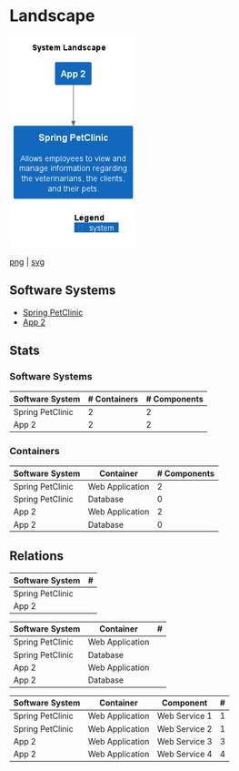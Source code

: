 # Landscape

![landscape](images/landscape.png)

[png](images/landscape.png) | [svg](images/landscape.svg)

## Software Systems

 - [Spring PetClinic](Spring%20PetClinic.md)
 - [App 2](App%202.md)

## Stats

### Software Systems

| Software System | # Containers | # Components |
| --- | --- | --- |
| Spring PetClinic | 2 | 2 |
| App 2 | 2 | 2 |

### Containers

| Software System | Container | # Components |
| --- | --- | --- |
| Spring PetClinic | Web Application | 2 |
| Spring PetClinic | Database | 0 |
| App 2 | Web Application | 2 |
| App 2 | Database | 0 |

## Relations

| Software System | # |
| --- | --- |
| Spring PetClinic |  |  | 0 |
| App 2 |  |  | 5 |

| Software System | Container | # |
| --- | --- | --- |
| Spring PetClinic | Web Application |  | 1 |
| Spring PetClinic | Database |  | 0 |
| App 2 | Web Application |  | 5 |
| App 2 | Database |  | 0 |

| Software System | Container | Component | # |
| --- | --- | --- | --- |
| Spring PetClinic | Web Application | Web Service 1 | 1 |
| Spring PetClinic | Web Application | Web Service 2 | 1 |
| App 2 | Web Application | Web Service 3 | 3 |
| App 2 | Web Application | Web Service 4 | 4 |

